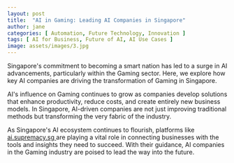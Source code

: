 ```yaml
---
layout: post
title:  "AI in Gaming: Leading AI Companies in Singapore"
author: jane
categories: [ Automation, Future Technology, Innovation ]
tags: [ AI for Business, Future of AI, AI Use Cases ]
image: assets/images/3.jpg
---
```


Singapore's commitment to becoming a smart nation has led to a surge in AI advancements, particularly within the Gaming sector. Here, we explore how key AI companies are driving the transformation of Gaming in Singapore.

AI's influence on Gaming continues to grow as companies develop solutions that enhance productivity, reduce costs, and create entirely new business models. In Singapore, AI-driven companies are not just improving traditional methods but transforming the very fabric of the industry.

As Singapore's AI ecosystem continues to flourish, platforms like <a href="https://ai.supremacy.sg" target="_blank"> ai.supremacy.sg </a> are playing a vital role in connecting businesses with the tools and insights they need to succeed. With their guidance, AI companies in the Gaming industry are poised to lead the way into the future.
